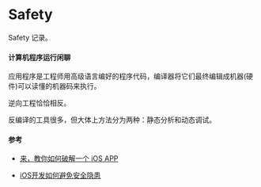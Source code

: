 # Safety
Safety 记录。

#### 计算机程序运行闲聊

应用程序是工程师用高级语言编好的程序代码，编译器将它们最终编辑成机器(硬件)可以读懂的机器码来执行。

逆向工程恰恰相反。

反编译的工具很多，但大体上方法分为两种：静态分析和动态调试。

<!-- 静态分析 -->

#### 参考

* [来，教你如何破解一个 iOS APP](http://netsecurity.51cto.com/art/201810/584834.htm)

* [iOS开发如何避免安全隐患](http://www.cocoachina.com/articles/27047)
